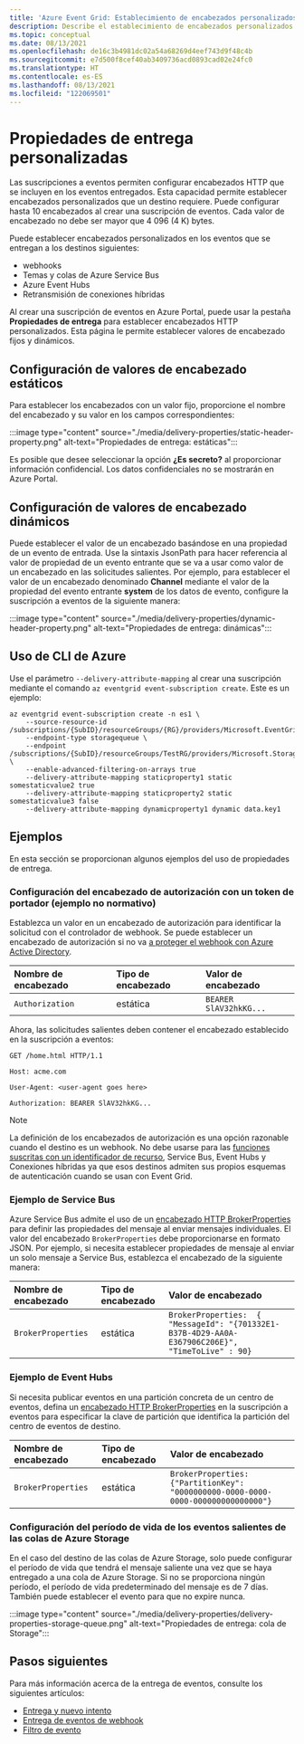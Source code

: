 ```yaml
---
title: 'Azure Event Grid: Establecimiento de encabezados personalizados en eventos entregados'
description: Describe el establecimiento de encabezados personalizados (o propiedades de entrega) en eventos entregados.
ms.topic: conceptual
ms.date: 08/13/2021
ms.openlocfilehash: de16c3b4981dc02a54a68269d4eef743d9f48c4b
ms.sourcegitcommit: e7d500f8cef40ab3409736acd0893cad02e24fc0
ms.translationtype: HT
ms.contentlocale: es-ES
ms.lasthandoff: 08/13/2021
ms.locfileid: "122069501"
---
```

# <a name="custom-delivery-properties"></a>Propiedades de entrega personalizadas
Las suscripciones a eventos permiten configurar encabezados HTTP que se incluyen en los eventos entregados. Esta capacidad permite establecer encabezados personalizados que un destino requiere. Puede configurar hasta 10 encabezados al crear una suscripción de eventos. Cada valor de encabezado no debe ser mayor que 4 096 (4 K) bytes.

Puede establecer encabezados personalizados en los eventos que se entregan a los destinos siguientes:

- webhooks
- Temas y colas de Azure Service Bus
- Azure Event Hubs
- Retransmisión de conexiones híbridas

Al crear una suscripción de eventos en Azure Portal, puede usar la pestaña **Propiedades de entrega** para establecer encabezados HTTP personalizados. Esta página le permite establecer valores de encabezado fijos y dinámicos.

## <a name="setting-static-header-values"></a>Configuración de valores de encabezado estáticos
Para establecer los encabezados con un valor fijo, proporcione el nombre del encabezado y su valor en los campos correspondientes:

:::image type="content" source="./media/delivery-properties/static-header-property.png" alt-text="Propiedades de entrega: estáticas":::

Es posible que desee seleccionar la opción **¿Es secreto?** al proporcionar información confidencial. Los datos confidenciales no se mostrarán en Azure Portal. 

## <a name="setting-dynamic-header-values"></a>Configuración de valores de encabezado dinámicos
Puede establecer el valor de un encabezado basándose en una propiedad de un evento de entrada. Use la sintaxis JsonPath para hacer referencia al valor de propiedad de un evento entrante que se va a usar como valor de un encabezado en las solicitudes salientes. Por ejemplo, para establecer el valor de un encabezado denominado **Channel** mediante el valor de la propiedad del evento entrante **system** de los datos de evento, configure la suscripción a eventos de la siguiente manera:

:::image type="content" source="./media/delivery-properties/dynamic-header-property.png" alt-text="Propiedades de entrega: dinámicas":::

## <a name="use-azure-cli"></a>Uso de CLI de Azure
Use el parámetro `--delivery-attribute-mapping` al crear una suscripción mediante el comando `az eventgrid event-subscription create`. Este es un ejemplo:

```azurecli
az eventgrid event-subscription create -n es1 \
    --source-resource-id /subscriptions/{SubID}/resourceGroups/{RG}/providers/Microsoft.EventGrid/topics/topic1
    --endpoint-type storagequeue \
    --endpoint /subscriptions/{SubID}/resourceGroups/TestRG/providers/Microsoft.Storage/storageAccounts/sa1/queueservices/default/queues/q1 \
    --enable-advanced-filtering-on-arrays true
    --delivery-attribute-mapping staticproperty1 static somestaticvalue2 true 
    --delivery-attribute-mapping staticproperty2 static somestaticvalue3 false 
    --delivery-attribute-mapping dynamicproperty1 dynamic data.key1
```

## <a name="examples"></a>Ejemplos
En esta sección se proporcionan algunos ejemplos del uso de propiedades de entrega.

### <a name="setting-the-authorization-header-with-a-bearer-token-non-normative-example"></a>Configuración del encabezado de autorización con un token de portador (ejemplo no normativo)

Establezca un valor en un encabezado de autorización para identificar la solicitud con el controlador de webhook. Se puede establecer un encabezado de autorización si no va [a proteger el webhook con Azure Active Directory](secure-webhook-delivery.md).

| Nombre de encabezado   | Tipo de encabezado | Valor de encabezado |
| :--           | :--         | :--            |
|`Authorization` | estática | `BEARER SlAV32hkKG...`|

Ahora, las solicitudes salientes deben contener el encabezado establecido en la suscripción a eventos:

```console
GET /home.html HTTP/1.1

Host: acme.com

User-Agent: <user-agent goes here>

Authorization: BEARER SlAV32hkKG...
```

> [!NOTE]
> La definición de los encabezados de autorización es una opción razonable cuando el destino es un webhook. No debe usarse para las [funciones suscritas con un identificador de recurso](/rest/api/eventgrid/version2020-06-01/eventsubscriptions/createorupdate#azurefunctioneventsubscriptiondestination), Service Bus, Event Hubs y Conexiones híbridas ya que esos destinos admiten sus propios esquemas de autenticación cuando se usan con Event Grid.

### <a name="service-bus-example"></a>Ejemplo de Service Bus
Azure Service Bus admite el uso de un [encabezado HTTP BrokerProperties](/rest/api/servicebus/message-headers-and-properties#message-headers) para definir las propiedades del mensaje al enviar mensajes individuales. El valor del encabezado `BrokerProperties` debe proporcionarse en formato JSON. Por ejemplo, si necesita establecer propiedades de mensaje al enviar un solo mensaje a Service Bus, establezca el encabezado de la siguiente manera:

| Nombre de encabezado | Tipo de encabezado | Valor de encabezado |
| :-- | :-- | :-- |
|`BrokerProperties` | estática     | `BrokerProperties:  { "MessageId": "{701332E1-B37B-4D29-AA0A-E367906C206E}", "TimeToLive" : 90}` |


### <a name="event-hubs-example"></a>Ejemplo de Event Hubs

Si necesita publicar eventos en una partición concreta de un centro de eventos, defina un [encabezado HTTP BrokerProperties](/rest/api/eventhub/event-hubs-runtime-rest#common-headers) en la suscripción a eventos para especificar la clave de partición que identifica la partición del centro de eventos de destino.

| Nombre de encabezado | Tipo de encabezado | Valor de encabezado                                  |
| :-- | :-- | :-- |
|`BrokerProperties` | estática | `BrokerProperties: {"PartitionKey": "0000000000-0000-0000-0000-000000000000000"}`  |


### <a name="configure-time-to-live-on-outgoing-events-to-azure-storage-queues"></a>Configuración del período de vida de los eventos salientes de las colas de Azure Storage
En el caso del destino de las colas de Azure Storage, solo puede configurar el período de vida que tendrá el mensaje saliente una vez que se haya entregado a una cola de Azure Storage. Si no se proporciona ningún período, el período de vida predeterminado del mensaje es de 7 días. También puede establecer el evento para que no expire nunca.

:::image type="content" source="./media/delivery-properties/delivery-properties-storage-queue.png" alt-text="Propiedades de entrega: cola de Storage":::

## <a name="next-steps"></a>Pasos siguientes
Para más información acerca de la entrega de eventos, consulte los siguientes artículos:

- [Entrega y nuevo intento](delivery-and-retry.md)
- [Entrega de eventos de webhook](webhook-event-delivery.md)
- [Filtro de evento](event-filtering.md)
